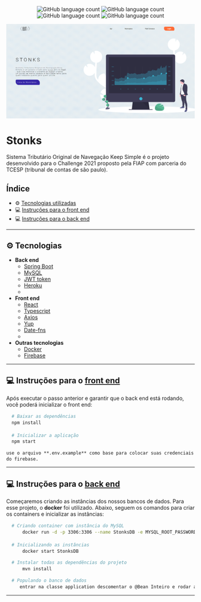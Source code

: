 <p align="center"> 
<img alt="GitHub language count" src="https://img.shields.io/github/languages/count/STONKS-ia/stonks-ui">
<img alt="GitHub language count" src="https://img.shields.io/github/languages/top/STONKS-ia/stonks-ui">
<img alt="GitHub language count" src="https://img.shields.io/github/repo-size/STONKS-ia/stonks-ui">
<img alt="GitHub language count" src="https://img.shields.io/github/last-commit/STONKS-ia/stonks-ui">
</p>
  

![](mockup.jpeg)

# Stonks 
Sistema Tributário Original de Navegação Keep Simple é o projeto desenvolvido para o Challenge 2021 proposto pela FIAP com parceria do TCESP (tribunal de contas de são paulo).

## Índice
- ⚙ [Tecnologias utilizadas](#-tecnologias)
- 💻 [Instruções para o front end](#-instruções-para-o-front-end)
- 💻 [Instruções para o back end](#-instruções-para-o-back-end)

---

## ⚙ Tecnologias
  - **Back end**
    - [Spring Boot](https://spring.io/)
    - [MySQL](https://www.mysql.com/)
    - [JWT token](https://jwt.io/)
    - [Heroku](https://www.heroku.com/)
    - 
  - **Front end**
    - [React](https://reactjs.org/)
    - [Typescript](https://www.typescriptlang.org/)
    - [Axios](https://github.com/axios/axios)
    - [Yup](https://www.npmjs.com/package/yup)
    - [Date-fns](https://date-fns.org/)
    - 
  - **Outras tecnologias**
    - [Docker](https://www.docker.com/)
    - [Firebase](https://firebase.google.com/)
---

## 💻 Instruções para o [front end](https://github.com/STONKS-ia/stonks-ui)

  Após executar o passo anterior e garantir que o back end está rodando, você poderá inicializar o front end:

  ```bash
    # Baixar as dependências
    npm install

    # Inicializar a aplicação
    npm start
  ```
    use o arquivo **.env.example** como base para colocar suas credenciais do firebase.
---

## 💻 Instruções para o [back end](https://github.com/STONKS-ia/Stonks-core)

  Começaremos criando as instâncias dos nossos bancos de dados. Para esse projeto, o **docker** foi utilizado. Abaixo, seguem os comandos para criar os containers e inicializar as instâncias:

  ```bash
    # Criando container com instância do MySQL
        docker run -d -p 3306:3306 --name StonksDB -e MYSQL_ROOT_PASSWORD=@R0ot3@ mysql:8.0

    # Inicializando as instâncias
        docker start StonksDB
  ```
  
  ```bash
    # Instalar todas as dependências do projeto
        mvn install
  ```
  ```bash
    # Populando o banco de dados
       entrar na classe application descomentar o @Bean Inteiro e rodar a aplicação com ele habilitado UMA vez, após subir a aplicação pode comentar o @Bean novamente. 
  ```

---


